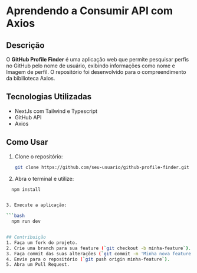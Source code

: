 # Aprendendo a Consumir API com Axios

## Descrição

O **GitHub Profile Finder** é uma aplicação web que permite pesquisar perfis no GitHub pelo nome de usuário, exibindo informações como nome e Imagem de perfil.
O repositório foi desenvolvido para o compreendimento da bibilioteca Axios.

## Tecnologias Utilizadas

- NextJs com Tailwind e Typescript
- GitHub API
- Axios

## Como Usar

1. Clone o repositório:

   ```bash
   git clone https://github.com/seu-usuario/github-profile-finder.git

2. Abra o terminal e utilize:

```bash
  npm install


3. Execute a aplicação:

```bash
  npm run dev


## Contribuição
1. Faça um fork do projeto.
2. Crie uma branch para sua feature (`git checkout -b minha-feature`).
3. Faça commit das suas alterações (`git commit -m 'Minha nova feature'`).
4. Envie para o repositório (`git push origin minha-feature`).
5. Abra um Pull Request.
